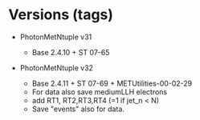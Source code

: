# Versions (tags)

* PhotonMetNtuple v31

    - Base 2.4.10 + ST 07-65

* PhotonMetNtuple v32

    - Base 2.4.11 + ST 07-69 + METUtilities-00-02-29 
    - For data also save  mediumLLH electrons
    - add RT1, RT2,RT3,RT4 (=1 if jet_n < N)
    - Save "events" also for data.
    



